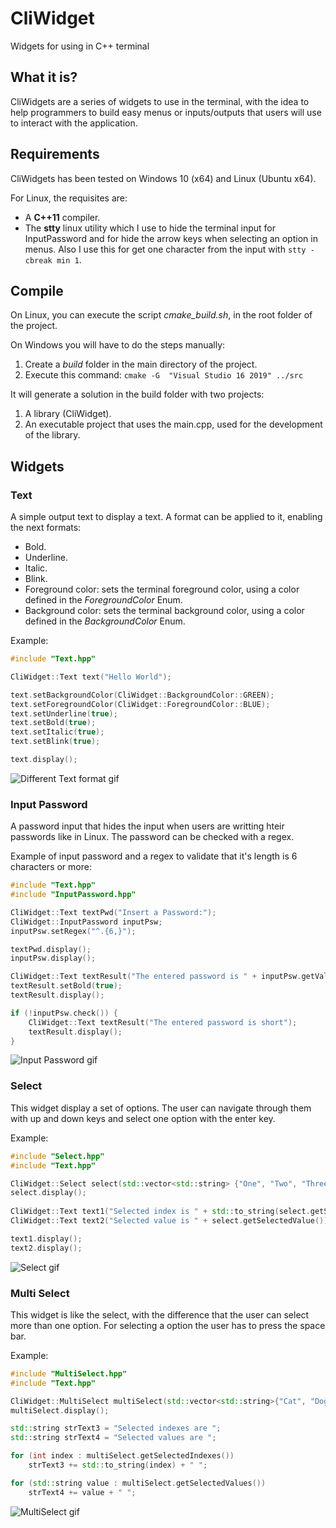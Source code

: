# CliWidget
Widgets for using in C++ terminal

## What it is?

CliWidgets are a series of widgets to use in the terminal, with the idea to help programmers to build easy menus or inputs/outputs that users will use to interact with the application.

## Requirements

CliWidgets has been tested on Windows 10 (x64) and Linux (Ubuntu x64).

For Linux, the requisites are:

* A **C++11** compiler.
* The **stty** linux utility which I use to hide the terminal input for InputPassword and for hide the arrow keys when selecting an option in menus. Also I use this for get one character from the input with `stty -cbreak min 1`. 

## Compile

On Linux, you can execute the script _cmake_build.sh_, in the root folder of the project.

On Windows you will have to do the steps manually:

1. Create a _build_ folder in the main directory of the project.
2. Execute this command: `cmake -G  "Visual Studio 16 2019" ../src`

It will generate a solution in the build folder with two projects:

1. A library (CliWidget).
2. An executable project that uses the main.cpp, used for the development of the library.

## Widgets

### Text

A simple output text to display a text. A format can be applied to it, enabling the next formats:
* Bold.
* Underline.
* Italic.
* Blink.
* Foreground color: sets the terminal foreground color, using a color defined in the *ForegroundColor* Enum.
* Background color: sets the terminal background color, using a color defined in the *BackgroundColor* Enum.

Example:

```cpp
#include "Text.hpp"

CliWidget::Text text("Hello World");

text.setBackgroundColor(CliWidget::BackgroundColor::GREEN);
text.setForegroundColor(CliWidget::ForegroundColor::BLUE);
text.setUnderline(true);
text.setBold(true);
text.setItalic(true);
text.setBlink(true);

text.display();
```

![Different Text format gif](https://i.imgur.com/jjiLuHP.gif "Different Text format gif")

### Input Password

A password input that hides the input when users are writting hteir passwords like in Linux. The password can be checked with a regex.

Example of input password and a regex to validate that it's length is 6 characters or more:

```cpp
#include "Text.hpp"
#include "InputPassword.hpp"

CliWidget::Text textPwd("Insert a Password:");
CliWidget::InputPassword inputPsw;
inputPsw.setRegex("^.{6,}");

textPwd.display();
inputPsw.display();

CliWidget::Text textResult("The entered password is " + inputPsw.getValue());
textResult.setBold(true);
textResult.display();

if (!inputPsw.check()) {
    CliWidget::Text textResult("The entered password is short");
    textResult.display();
}   
```

![Input Password gif](https://i.imgur.com/PMTMMso.gif "Input Password gif")

### Select

This widget display a set of options. The user can navigate through them with up and down keys and select one option with the enter key.

Example:

```cpp
#include "Select.hpp"
#include "Text.hpp"

CliWidget::Select select(std::vector<std::string> {"One", "Two", "Three"});
select.display();
 
CliWidget::Text text1("Selected index is " + std::to_string(select.getSelectedIndex()) + "");
CliWidget::Text text2("Selected value is " + select.getSelectedValue());

text1.display();
text2.display();
```

![Select gif](https://i.imgur.com/Caki9XJ.gif "Select")

### Multi Select

This widget is like the select, with the difference that the user can select more than one option. For selecting a option the user has to press the space bar.

Example:

```cpp
#include "MultiSelect.hpp"
#include "Text.hpp"

CliWidget::MultiSelect multiSelect(std::vector<std::string>{"Cat", "Dog", "Hamster", "Bird", "Fish"});
multiSelect.display();

std::string strText3 = "Selected indexes are ";
std::string strText4 = "Selected values are ";

for (int index : multiSelect.getSelectedIndexes())
    strText3 += std::to_string(index) + " ";

for (std::string value : multiSelect.getSelectedValues())
    strText4 += value + " ";
```

![MultiSelect gif](https://i.imgur.com/cbQuZmo.gif "MultiSelect")
